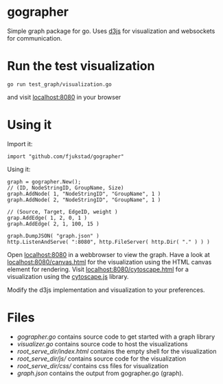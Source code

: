 # gographer

Simple graph package for go. Uses [d3js](https://github.com/mbostock/d3) for visualization and websockets for communication. 


# Run the test visualization

    go run test_graph/visualization.go
    
and visit [localhost:8080](http://localhost:8080) in your browser 

# Using it
Import it:

    import "github.com/fjukstad/gographer"

Using it:

    graph = gographer.New();
    // (ID, NodeStringID, GroupName, Size)
    graph.AddNode( 1, "NodeStringID", "GroupName", 1 )
    graph.AddNode( 2, "NodeStringID", "GroupName", 1 )

    // (Source, Target, EdgeID, weight )
    grap.AddEdge( 1, 2, 0, 1 )
    graph.AddEdge( 2, 1, 100, 15 )

    graph.DumpJSON( "graph.json" )
    http.ListenAndServe( ":8080", http.FileServer( http.Dir( "." ) ) )


Open [localhost:8080](http://localhost:8080) in a webbrowser to view the graph.
Have a look at [localhost:8080/canvas.html](http://localhost:8080/canvas.html)
for the visualization using the HTML canvas element for rendering.
Visit [localhost:8080/cytoscape.html](http://localhost:8080/cytoscape.html) for
a visualization using the
[cytoscape.js](http://cytoscape.github.io/cytoscape.js) library. 

Modify the d3js implementation and visualization to your preferences.


# Files

- _gographer.go_ contains source code to get started with a graph library
- _visualizer.go_ contains source code to host the visualizations
- _root_serve_dir/index.html_ contains the empty shell for the visualization
- _root_serve_dir/js/_ contains source code for the visualization
- _root_serve_dir/css/_ contains css files for visualization
- _graph.json_ contains the output from gographer.go (graph).
